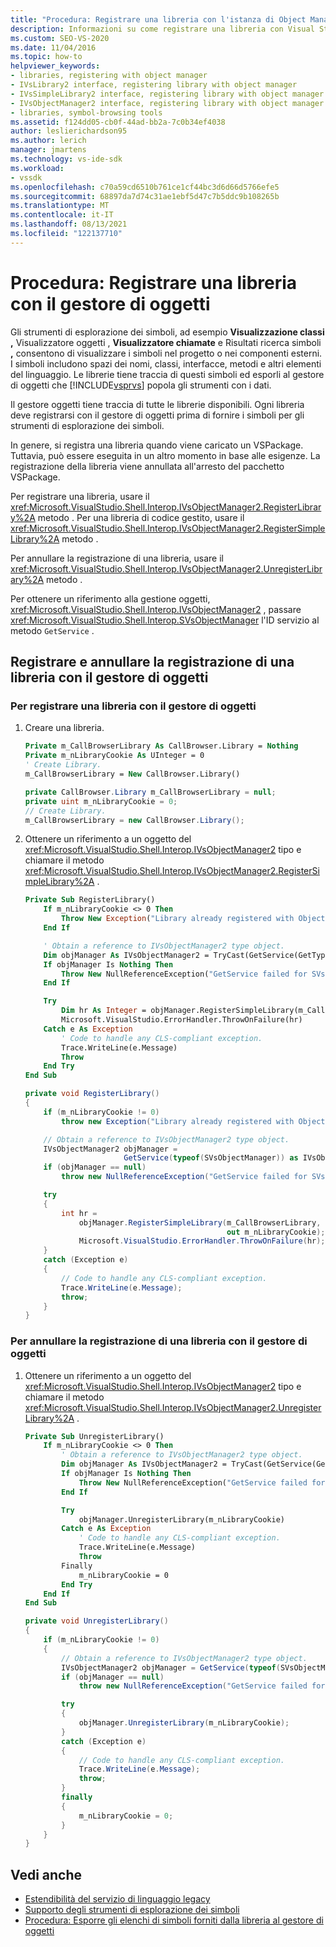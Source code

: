 ```yaml
---
title: "Procedura: Registrare una libreria con l'istanza di Object Manager | Microsoft Docs"
description: Informazioni su come registrare una libreria con Visual Studio object manager per poter visualizzare i simboli negli strumenti di esplorazione, ad esempio Visualizzazione classi e Visualizzatore oggetti.
ms.custom: SEO-VS-2020
ms.date: 11/04/2016
ms.topic: how-to
helpviewer_keywords:
- libraries, registering with object manager
- IVsLibrary2 interface, registering library with object manager
- IVsSimpleLibrary2 interface, registering library with object manager
- IVsObjectManager2 interface, registering library with object manager
- libraries, symbol-browsing tools
ms.assetid: f124dd05-cb0f-44ad-bb2a-7c0b34ef4038
author: leslierichardson95
ms.author: lerich
manager: jmartens
ms.technology: vs-ide-sdk
ms.workload:
- vssdk
ms.openlocfilehash: c70a59cd6510b761ce1cf44bc3d6d66d5766efe5
ms.sourcegitcommit: 68897da7d74c31ae1ebf5d47c7b5ddc9b108265b
ms.translationtype: MT
ms.contentlocale: it-IT
ms.lasthandoff: 08/13/2021
ms.locfileid: "122137710"
---
```

# <a name="how-to-register-a-library-with-the-object-manager"></a>Procedura: Registrare una libreria con il gestore di oggetti
Gli strumenti di esplorazione dei simboli, ad esempio **Visualizzazione classi** **,** Visualizzatore oggetti , **Visualizzatore chiamate** e Risultati ricerca simboli **,** consentono di visualizzare i simboli nel progetto o nei componenti esterni. I simboli includono spazi dei nomi, classi, interfacce, metodi e altri elementi del linguaggio. Le librerie tiene traccia di questi simboli ed esporli al gestore di oggetti che [!INCLUDE[vsprvs](../../code-quality/includes/vsprvs_md.md)] popola gli strumenti con i dati.

 Il gestore oggetti tiene traccia di tutte le librerie disponibili. Ogni libreria deve registrarsi con il gestore di oggetti prima di fornire i simboli per gli strumenti di esplorazione dei simboli.

 In genere, si registra una libreria quando viene caricato un VSPackage. Tuttavia, può essere eseguita in un altro momento in base alle esigenze. La registrazione della libreria viene annullata all'arresto del pacchetto VSPackage.

 Per registrare una libreria, usare il <xref:Microsoft.VisualStudio.Shell.Interop.IVsObjectManager2.RegisterLibrary%2A> metodo . Per una libreria di codice gestito, usare il <xref:Microsoft.VisualStudio.Shell.Interop.IVsObjectManager2.RegisterSimpleLibrary%2A> metodo .

 Per annullare la registrazione di una libreria, usare il <xref:Microsoft.VisualStudio.Shell.Interop.IVsObjectManager2.UnregisterLibrary%2A> metodo .

 Per ottenere un riferimento alla gestione oggetti, <xref:Microsoft.VisualStudio.Shell.Interop.IVsObjectManager2> , passare <xref:Microsoft.VisualStudio.Shell.Interop.SVsObjectManager> l'ID servizio al metodo `GetService` .

## <a name="register-and-unregister-a-library-with-the-object-manager"></a>Registrare e annullare la registrazione di una libreria con il gestore di oggetti

### <a name="to-register-a-library-with-the-object-manager"></a>Per registrare una libreria con il gestore di oggetti

1. Creare una libreria.

    ```vb
    Private m_CallBrowserLibrary As CallBrowser.Library = Nothing
    Private m_nLibraryCookie As UInteger = 0
    ' Create Library.
    m_CallBrowserLibrary = New CallBrowser.Library()
    ```

    ```csharp
    private CallBrowser.Library m_CallBrowserLibrary = null;
    private uint m_nLibraryCookie = 0;
    // Create Library.
    m_CallBrowserLibrary = new CallBrowser.Library();

    ```

2. Ottenere un riferimento a un oggetto del <xref:Microsoft.VisualStudio.Shell.Interop.IVsObjectManager2> tipo e chiamare il metodo <xref:Microsoft.VisualStudio.Shell.Interop.IVsObjectManager2.RegisterSimpleLibrary%2A> .

    ```vb
    Private Sub RegisterLibrary()
        If m_nLibraryCookie <> 0 Then
            Throw New Exception("Library already registered with Object Manager")
        End If

        ' Obtain a reference to IVsObjectManager2 type object.
        Dim objManager As IVsObjectManager2 = TryCast(GetService(GetType(SVsObjectManager)), IVsObjectManager2)
        If objManager Is Nothing Then
            Throw New NullReferenceException("GetService failed for SVsObjectManager")
        End If

        Try
            Dim hr As Integer = objManager.RegisterSimpleLibrary(m_CallBrowserLibrary, m_nLibraryCookie)
            Microsoft.VisualStudio.ErrorHandler.ThrowOnFailure(hr)
        Catch e As Exception
            ' Code to handle any CLS-compliant exception.
            Trace.WriteLine(e.Message)
            Throw
        End Try
    End Sub
    ```

    ```csharp
    private void RegisterLibrary()
    {
        if (m_nLibraryCookie != 0)
            throw new Exception("Library already registered with Object Manager");

        // Obtain a reference to IVsObjectManager2 type object.
        IVsObjectManager2 objManager =
                          GetService(typeof(SVsObjectManager)) as IVsObjectManager2;
        if (objManager == null)
            throw new NullReferenceException("GetService failed for SVsObjectManager");

        try
        {
            int hr =
                objManager.RegisterSimpleLibrary(m_CallBrowserLibrary,
                                                 out m_nLibraryCookie);
                Microsoft.VisualStudio.ErrorHandler.ThrowOnFailure(hr);
        }
        catch (Exception e)
        {
            // Code to handle any CLS-compliant exception.
            Trace.WriteLine(e.Message);
            throw;
        }
    }

    ```

### <a name="to-unregister-a-library-with-the-object-manager"></a>Per annullare la registrazione di una libreria con il gestore di oggetti

1. Ottenere un riferimento a un oggetto del <xref:Microsoft.VisualStudio.Shell.Interop.IVsObjectManager2> tipo e chiamare il metodo <xref:Microsoft.VisualStudio.Shell.Interop.IVsObjectManager2.UnregisterLibrary%2A> .

    ```vb
    Private Sub UnregisterLibrary()
        If m_nLibraryCookie <> 0 Then
            ' Obtain a reference to IVsObjectManager2 type object.
            Dim objManager As IVsObjectManager2 = TryCast(GetService(GetType(SVsObjectManager)), IVsObjectManager2)
            If objManager Is Nothing Then
                Throw New NullReferenceException("GetService failed for SVsObjectManager")
            End If

            Try
                objManager.UnregisterLibrary(m_nLibraryCookie)
            Catch e As Exception
                ' Code to handle any CLS-compliant exception.
                Trace.WriteLine(e.Message)
                Throw
            Finally
                m_nLibraryCookie = 0
            End Try
        End If
    End Sub
    ```

    ```csharp
    private void UnregisterLibrary()
    {
        if (m_nLibraryCookie != 0)
        {
            // Obtain a reference to IVsObjectManager2 type object.
            IVsObjectManager2 objManager = GetService(typeof(SVsObjectManager)) as IVsObjectManager2;
            if (objManager == null)
                throw new NullReferenceException("GetService failed for SVsObjectManager");

            try
            {
                objManager.UnregisterLibrary(m_nLibraryCookie);
            }
            catch (Exception e)
            {
                // Code to handle any CLS-compliant exception.
                Trace.WriteLine(e.Message);
                throw;
            }
            finally
            {
                m_nLibraryCookie = 0;
            }
        }
    }

    ```

## <a name="see-also"></a>Vedi anche
- [Estendibilità del servizio di linguaggio legacy](../../extensibility/internals/legacy-language-service-extensibility.md)
- [Supporto degli strumenti di esplorazione dei simboli](../../extensibility/internals/supporting-symbol-browsing-tools.md)
- [Procedura: Esporre gli elenchi di simboli forniti dalla libreria al gestore di oggetti](../../extensibility/internals/how-to-expose-lists-of-symbols-provided-by-the-library-to-the-object-manager.md)
